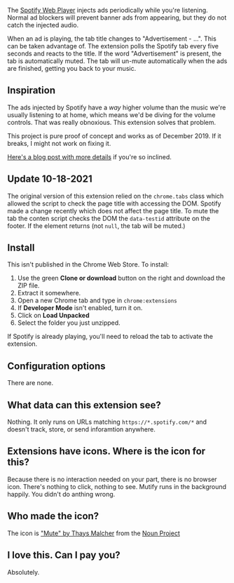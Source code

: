 The [Spotify Web Player](https://open.spotify.com) injects ads periodically
while you're listening. Normal ad blockers will prevent banner ads from
appearing, but they do not catch the injected audio.

When an ad is playing, the tab title changes to "Advertisement - ...". This can
be taken advantage of. The extension polls the Spotify tab every five seconds
and reacts to the title. If the word "Advertisement" is present, the tab is
automatically muted. The tab will un-mute automatically when the ads are
finished, getting you back to your music.

## Inspiration

The ads injected by Spotify have a _way_ higher volume than the music we're
usually listening to at home, which means we'd be diving for the volume
controls. That was really obnoxious. This extension solves that problem.

This project is pure proof of concept and works as of December 2019. If it
breaks, I might not work on fixing it.

[Here's a blog post with more details](https://blog.ohheybrian.com/2019/12/mutify-a-simple-ad-blocker/)
if you're so inclined.

## Update 10-18-2021

The original version of this extension relied on the `chrome.tabs` class which
allowed the script to check the page title with accessing the DOM. Spotify made
a change recently which does not affect the page title. To mute the tab the
conten script checks the DOM the `data-testid` attribute on the footer. If the
element returns (not `null`, the tab will be muted.)

## Install

This isn't published in the Chrome Web Store. To install:

1. Use the green **Clone or download** button on the right and download the ZIP
   file.
2. Extract it somewhere.
3. Open a new Chrome tab and type in `chrome:extensions`
4. If **Developer Mode** isn't enabled, turn it on.
5. Click on **Load Unpacked**
6. Select the folder you just unzipped.

If Spotify is already playing, you'll need to reload the tab to activate the
extension.

## Configuration options

There are none.

## What data can this extension see?

Nothing. It only runs on URLs matching `https://*.spotify.com/*` and doesn't
track, store, or send inforamtion anywhere.

## Extensions have icons. Where is the icon for this?

Because there is no interaction needed on your part, there is no browser icon.
There's nothing to click, nothing to see. Mutify runs in the background happily.
You didn't do anthing wrong.

## Who made the icon?

The icon is
["Mute" by Thays Malcher](https://thenounproject.com/search/?q=mute&i=495279)
from the [Noun Project](https://nounproject.com)

## I love this. Can I pay you?

Absolutely.
